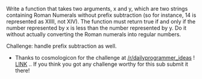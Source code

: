 <div class="md"><p>Write a function that takes two arguments, x and y, which are two strings containing Roman Numerals without prefix subtraction (so for instance, 14 is represented as XIIII, not XIV). The function must return true if and only if the number represented by x is less than the number represented by y. Do it without actually converting the Roman numerals into regular numbers.</p>
<p>Challenge: handle prefix subtraction as well.</p>
<ul>
<li>Thanks to cosmologicon for the challenge at <a href="/r/dailyprogrammer_ideas">/r/dailyprogrammer_ideas</a> ! <a href="http://www.reddit.com/r/dailyprogrammer_ideas/comments/u983p/easy_comparing_roman_numerals/">LINK</a> .. If you think you got any challenge worthy for this sub submit it there!</li>
</ul>
</div>
